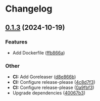 # Changelog

## [0.1.3](https://github.com/pteich/clai/compare/v0.1.2...v0.1.3) (2024-10-19)


### Features

* Add Dockerfile ([ffb866a](https://github.com/pteich/clai/commit/ffb866acbb4631408c8dff3978101128e99ca65c))


### Other

* **CI:** Add Goreleaser ([d8e866b](https://github.com/pteich/clai/commit/d8e866b3c9851155dd72f68cb9c29312cff822f8))
* **CI:** Configure release-please ([4c8d7f3](https://github.com/pteich/clai/commit/4c8d7f390d335d082bb5af7c6281edc1826d2bb2))
* **CI:** Configure release-please ([0a9fbf3](https://github.com/pteich/clai/commit/0a9fbf3eb0f5e1f1c73d202d39a0f99aee412a5b))
* Upgrade dependencies ([40067b3](https://github.com/pteich/clai/commit/40067b310586ecdeff5df885899d3a71bfdd28da))
